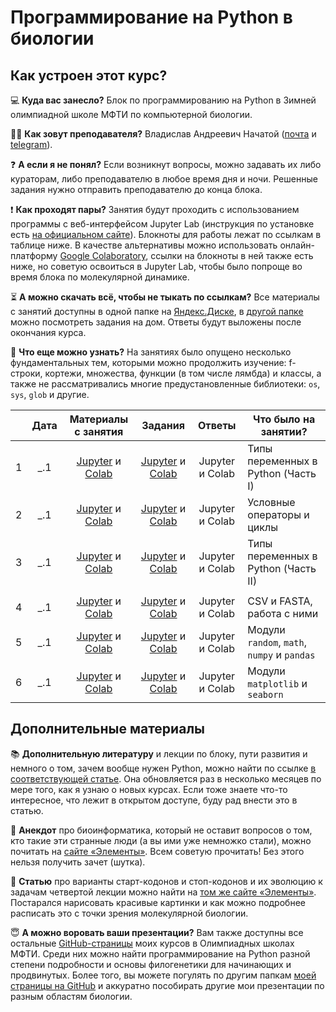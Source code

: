 # Программирование на Python в биологии

## Как устроен этот курс? 

💻 **Куда вас занесло?** Блок по программированию на Python в Зимней олимпиадной школе МФТИ по компьютерной биологии.

👨‍💻 **Как зовут преподавателя?** Владислав Андреевич Начатой ([почта](mailto:nachatoi@list.ru) и [telegram](https://t.me/subpolare)). 

❓ **А если я не понял?** Если возникнут вопросы, можно задавать их либо кураторам, либо преподавателю в любое время дня и ночи. Решенные задания нужно отправить преподавателю до конца блока.

❗ **Как проходят пары?** Занятия будут проходить с использованием программы с веб-интерфейсом Jupyter Lab (инструкция по установке есть [на официальном сайте](https://jupyter.org/install)). Блокноты для работы лежат по ссылкам в таблице ниже. В качестве альтернативы можно использовать онлайн-платформу [Google Colaboratory](https://colab.research.google.com/), ссылки на блокноты в ней также есть ниже, но советую освоиться в Jupyter Lab, чтобы было попроще во время блока по молекулярной динамике. 

⏳ **А можно скачать всё, чтобы не тыкать по ссылкам?** Все материалы с занятий доступны в одной папке на [Яндекс.Диске](https://disk.yandex.ru/d/O1bFXsWLFQS1QA), в [другой папке](https://disk.yandex.ru/d/t8EoCaYie2XOew) можно посмотреть задания на дом. Ответы будут выложены после окончания курса. 

📖 **Что еще можно узнать?** На занятиях было опущено несколько фундаментальных тем, которыми можно продолжить изучение: f-строки, кортежи, множества, функции (в том числе лямбда) и классы, а также не рассматривались многие предустановленные библиотеки: `os`, `sys`, `glob` и другие. 

|  | Дата | Материалы с занятия | Задания | Ответы | Что было на занятии? | 
| :------: | :------: | :------: | :------: | :------: | ------ |
| 1 | _.1 | [Jupyter](https://disk.yandex.ru/d/595qpr4kyREakw) и [Colab](https://colab.research.google.com/drive/1FNm7qUJJ4NmorT_FN5Qr0uYSxLIf1hjQ?usp=sharing) | [Jupyter](https://disk.yandex.ru/d/mxW9DushZtXjqw) и [Colab](https://colab.research.google.com/drive/1IZrKNB_qbbPn-tbQcqs1u92llNN-dncw?usp=sharing)  | Jupyter и Colab | Типы переменных в Python (Часть I) | 
| 2 | _.1 | [Jupyter](https://disk.yandex.ru/d/TU2GYJB1SgX6XQ) и [Colab](https://colab.research.google.com/drive/1toxkOC-67pY38gG2k1X-hmurRS37jslq?usp=sharing) | [Jupyter](https://disk.yandex.ru/d/1e91EUcIK9bYtA) и [Colab](https://colab.research.google.com/drive/1YgFAvtDf819gt-_z133LLXC9y8zbTQ35?usp=sharing) | Jupyter и Colab | Условные операторы и циклы |
| 3 | _.1 | [Jupyter](https://disk.yandex.ru/d/wMNJKOyByOHP4w) и [Colab](https://colab.research.google.com/drive/1OFYOCV9XR9b0iXKmtTs51fH9ycldqZaA?usp=sharing) | [Jupyter](https://disk.yandex.ru/d/iXVshKjlmE2nVA) и [Colab](https://colab.research.google.com/drive/1-WqB5sP0zeWT2kzmHQN8cHZE4gH8x99v?usp=sharing) | Jupyter и Colab | Типы переменных в Python (Часть II) | 
|  |  |  |  |  |  |
| 4 | _.1 | [Jupyter](https://disk.yandex.ru/d/0ftdblBFf2lTYg) и [Colab](https://colab.research.google.com/drive/1pcX2ZYo3Mbg4wlXDRWXqS69o1Q5aSkMI?usp=sharing) | [Jupyter](https://disk.yandex.ru/d/6yRboKkikTZ9vg) и [Colab](https://colab.research.google.com/drive/1bcLU0T5td7JuqpzIhyYakINb9zY271sU?usp=sharing) | Jupyter и Colab | CSV и FASTA, работа с ними | 
| 5 | _.1 | [Jupyter](https://disk.yandex.ru/d/Zp1DiRH_8BpGxw) и [Colab](https://colab.research.google.com/drive/1izKcyc14rS00G-KQ4skvBlMkHdunG8KI?usp=sharing) | [Jupyter](https://disk.yandex.ru/d/3F7uYXsLfB4VSg) и [Colab](https://colab.research.google.com/drive/1BGnPEcXWXbW6WzceUXGbhZ1idMnhqS9M?usp=sharing) | Jupyter и Colab | Модули `random`, `math`, `numpy` и `pandas` | 
| 6 | _.1 | [Jupyter](https://disk.yandex.ru/d/JHp8ld9WcVmTeQ) и [Colab](https://colab.research.google.com/drive/1klESOSYu5BgGPX-3SSqtOQ6ipYadVkFQ?usp=sharing) | [Jupyter](https://disk.yandex.ru/d/25xmSy8WMi4IuQ) и [Colab](https://colab.research.google.com/drive/12lh2naOZ77mlfkrjf3j1qYDEIdDH1HGH?usp=sharing) | Jupyter и Colab | Модули `matplotlib` и `seaborn` | 

## Дополнительные материалы

📚 **Дополнительную литературу** и лекции по блоку, пути развития и немного о том, зачем вообще нужен Python, можно найти по ссылке [в соответствующей статье](https://vk.com/@nachatoi-literatura-po-python). Она обновляется раз в несколько месяцев по мере того, как я узнаю о новых курсах. Если тоже знаете что-то интересное, что лежит в открытом доступе, буду рад внести это в статью. 

🫠 **Анекдот** про биоинформатика, который не оставит вопросов о том, кто такие эти странные люди (а вы ими уже немножко стали), можно почитать на [сайте «Элементы»](https://elementy.ru/nauchno-populyarnaya_biblioteka/432183/Bioinformatiki_proiskhozhdenie_i_zhiznennyy_tsikl). Всем советую прочитать! Без этого нельзя получить зачет (шутка). 

📑 **Статью** про варианты старт-кодонов и стоп-кодонов и их эволюцию к задачам четвертой лекции можно найти на [том же сайте «Элементы»](https://elementy.ru/problems/3023/Ot_nachala_do_kontsa). Постарался нарисовать красивые картинки и как можно подробнее расписать это с точки зрения молекулярной биологии. 

😇 **А можно воровать ваши презентации?** Вам также доступны все остальные [GitHub-страницы](https://github.com/subpolare/mipt-python/tree/main) моих курсов в Олимпиадных школах МФТИ. Среди них можно найти программирование на Python разной степени подробности и основы филогенетики для начинающих и продвинутых. Более того, вы можете погулять по другим папкам [моей страницы на GitHub](https://github.com/subpolare) и аккуратно пособирать другие мои презентации по разным областям биологии. 

